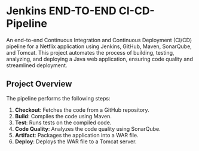 # Jenkins END-TO-END CI-CD-Pipeline
An end-to-end Continuous Integration and Continuous Deployment (CI/CD) pipeline for a Netflix application using Jenkins, GitHub, Maven, SonarQube, and Tomcat. This project automates the process of building, testing, analyzing, and deploying a Java web application, ensuring code quality and streamlined deployment.

## Project Overview

The pipeline performs the following steps:
1. **Checkout**: Fetches the code from a GitHub repository.
2. **Build**: Compiles the code using Maven.
3. **Test**: Runs tests on the compiled code.
4. **Code Quality**: Analyzes the code quality using SonarQube.
5. **Artifact**: Packages the application into a WAR file.
6. **Deploy**: Deploys the WAR file to a Tomcat server.
